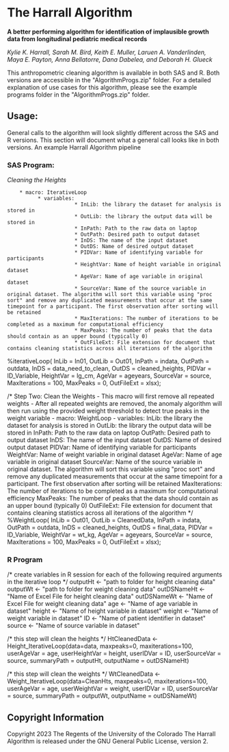 # The Harrall Algorithm

**A better performing algorithm for identification of implausible growth data from longitudinal pediatric medical records**

*Kylie K. Harrall, Sarah M. Bird, Keith E. Muller, Laruen A. Vanderlinden, Maya E. Payton, Anna Bellatorre, Dana Dabelea, and Deborah H. Glueck*

This anthropometric cleaning algorithm is available in both SAS and R. Both versions are accessible in the "AlgorithmProgs.zip" folder. For a detailed explanation of use cases for this algorithm, please see the example programs folder in the "AlgorithmProgs.zip" folder.


## Usage:

General calls to the algorithm will look slightly different across the SAS and R versions. This section will document what a general call looks like in both versions. An example Harrall Algorithm pipeline

### SAS Program:

*Cleaning the Heights*

        * macro: IterativeLoop
              * variables: 
                          * InLib: the library the dataset for analysis is stored in
                          * OutLib: the library the output data will be stored in
                          * InPath: Path to the raw data on laptop
                          * OutPath: Desired path to output dataset
                          * InDS: The name of the input dataset
                          * OutDS: Name of desired output dataset
                          * PIDVar: Name of identifying variable for participants
                          * HeightVar: Name of height variable in original dataset
                          * AgeVar: Name of age variable in original dataset
                          * SourceVar: Name of the source variable in original dataset. The algorithm will sort this variable using "proc sort" and remove any duplicated measurements that occur at the same timepoint for a participant. The first observation after sorting will be retained
                          * MaxIterations: The number of iterations to be completed as a maximum for computational efficiency
                          * MaxPeaks: The number of peaks that the data should contain as an upper bound (typically 0)
                          * OutFileExt: File extension for document that contains cleaning statistics across all iterations of the algorithm

%iterativeLoop( InLib         = In01,
                OutLib        = Out01,
                InPath        = indata,
                OutPath       = outdata,
                InDS          = data_need_to_clean,
                OutDS         = cleaned_heights,
                PIDVar        = ID_Variable,
                HeightVar     = lg_cm,
                AgeVar        = ageyears,
                SourceVar     = source,
                MaxIterations = 100,
                MaxPeaks      = 0,
                OutFileExt    = xlsx);


 /* Step Two: Clean the Weights 
        - This macro will first remove all repeated weights
            - After all repeated weights are removed, the anomaly algorithm will then run using the provided
              weight threshold to detect true peaks in the weight variable
        - macro: WeightLoop
              - variables: 
                          InLib: the library the dataset for analysis is stored in
                          OutLib: the library the output data will be stored in
                          InPath: Path to the raw data on laptop
                          OutPath: Desired path to output dataset
                          InDS: The name of the input dataset
                          OutDS: Name of desired output dataset
                          PIDVar: Name of identifying variable for participants
                          WeightVar: Name of weight variable in original dataset
                          AgeVar: Name of age variable in original dataset
                          SourceVar: Name of the source variable in original dataset. The algorithm will sort this variable using "proc sort" and remove
                                        any duplicated measurements that occur at the same timepoint for a participant. The first observation after sorting
                                        will be retained
                          MaxIterations: The number of iterations to be completed as a maximum for computational efficiency
                          MaxPeaks: The number of peaks that the data should contain as an upper bound (typically 0)
                          OutFileExt: File extension for document that contains cleaning statistics across all iterations of the algorithm
*/
%WeightLoop( InLib            = Out01,
                OutLib        = CleanedData,
                InPath        = indata,
                OutPath       = outdata,
                InDS          = cleaned_heights,
                OutDS         = final_data,
                PIDVar        = ID_Variable,
                WeightVar     = wt_kg,
                AgeVar        = ageyears,
                SourceVar     = source,
                MaxIterations = 100,
                MaxPeaks      = 0,
                OutFileExt    = xlsx);               


### R Program

/* create variables in R session for each of the following required arguments in 
        the iterative loop */
outputHt    <- "path to folder for height cleaning data"
outputWt    <- "path to folder for weight cleaning data"
outDSNameHt <- "Name of Excel File for height cleaning data"
outDSNameWt <- "Name of Excel File for weight cleaning data"
age         <- "Name of age variable in dataset"
height      <- "Name of height variable in dataset"
weight      <- "Name of weight variable in dataset"
ID          <- "Name of patient identifier in dataset"
source      <- "Name of source variable in dataset"

/* this step will clean the heights */
HtCleanedData <- Height_IterativeLoop(data=data, maxpeaks=0, maxiterations=100,
                                      userAgeVar = age, userHeightVar = height, 
                                      userIDVar = ID, userSourceVar = source,
                                      summaryPath = outputHt, outputName = outDSNameHt)

/* this step will clean the weights */
WtCleanedData <- Weight_IterativeLoop(data=CleanHts, maxpeaks=0, maxiterations=100,
                                      userAgeVar = age, userWeightVar = weight, 
                                      userIDVar = ID, userSourceVar = source,
                                      summaryPath = outputWt, outputName = outDSNameWt)






## Copyright Information 
Copyright 2023 The Regents of the University of the Colorado
The Harrall Algorithm is released under the GNU General Public License, version 2.




